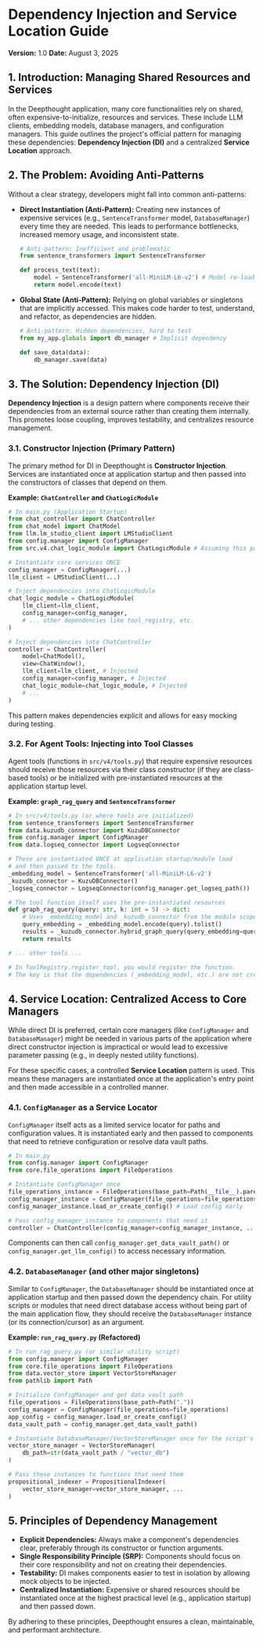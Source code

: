 # Dependency Injection and Service Location Guide

**Version:** 1.0
**Date:** August 3, 2025

## 1. Introduction: Managing Shared Resources and Services

In the Deepthought application, many core functionalities rely on shared, often expensive-to-initialize, resources and services. These include LLM clients, embedding models, database managers, and configuration managers. This guide outlines the project's official pattern for managing these dependencies: **Dependency Injection (DI)** and a centralized **Service Location** approach.

## 2. The Problem: Avoiding Anti-Patterns

Without a clear strategy, developers might fall into common anti-patterns:

*   **Direct Instantiation (Anti-Pattern):** Creating new instances of expensive services (e.g., `SentenceTransformer` model, `DatabaseManager`) every time they are needed. This leads to performance bottlenecks, increased memory usage, and inconsistent state.
    ```python
    # Anti-pattern: Inefficient and problematic
    from sentence_transformers import SentenceTransformer

    def process_text(text):
        model = SentenceTransformer('all-MiniLM-L6-v2') # Model re-loaded every call!
        return model.encode(text)
    ```

*   **Global State (Anti-Pattern):** Relying on global variables or singletons that are implicitly accessed. This makes code harder to test, understand, and refactor, as dependencies are hidden.
    ```python
    # Anti-pattern: Hidden dependencies, hard to test
    from my_app.globals import db_manager # Implicit dependency

    def save_data(data):
        db_manager.save(data)
    ```

## 3. The Solution: Dependency Injection (DI)

**Dependency Injection** is a design pattern where components receive their dependencies from an external source rather than creating them internally. This promotes loose coupling, improves testability, and centralizes resource management.

### 3.1. Constructor Injection (Primary Pattern)

The primary method for DI in Deepthought is **Constructor Injection**. Services are instantiated once at application startup and then passed into the constructors of classes that depend on them.

**Example: `ChatController` and `ChatLogicModule`**

```python
# In main.py (Application Startup)
from chat_controller import ChatController
from chat_model import ChatModel
from llm.lm_studio_client import LMStudioClient
from config.manager import ConfigManager
from src.v4.chat_logic_module import ChatLogicModule # Assuming this path

# Instantiate core services ONCE
config_manager = ConfigManager(...)
llm_client = LMStudioClient(...)

# Inject dependencies into ChatLogicModule
chat_logic_module = ChatLogicModule(
    llm_client=llm_client,
    config_manager=config_manager,
    # ... other dependencies like tool_registry, etc.
)

# Inject dependencies into ChatController
controller = ChatController(
    model=ChatModel(),
    view=ChatWindow(),
    llm_client=llm_client, # Injected
    config_manager=config_manager, # Injected
    chat_logic_module=chat_logic_module, # Injected
    # ...
)
```

This pattern makes dependencies explicit and allows for easy mocking during testing.

### 3.2. For Agent Tools: Injecting into Tool Classes

Agent tools (functions in `src/v4/tools.py`) that require expensive resources should receive those resources via their class constructor (if they are class-based tools) or be initialized with pre-instantiated resources at the application startup level.

**Example: `graph_rag_query` and `SentenceTransformer`**

```python
# In src/v4/tools.py (or where tools are initialized)
from sentence_transformers import SentenceTransformer
from data.kuzudb_connector import KuzuDBConnector
from config.manager import ConfigManager
from data.logseq_connector import LogseqConnector

# These are instantiated ONCE at application startup/module load
# and then passed to the tools.
_embedding_model = SentenceTransformer('all-MiniLM-L6-v2')
_kuzudb_connector = KuzuDBConnector()
_logseq_connector = LogseqConnector(config_manager.get_logseq_path())

# The tool function itself uses the pre-instantiated resources
def graph_rag_query(query: str, k: int = 5) -> dict:
    # Uses _embedding_model and _kuzudb_connector from the module scope
    query_embedding = _embedding_model.encode(query).tolist()
    results = _kuzudb_connector.hybrid_graph_query(query_embedding=query_embedding, k=k)
    return results

# ... other tools ...

# In ToolRegistry.register_tool, you would register the function.
# The key is that the dependencies (_embedding_model, etc.) are not created inside the function.
```

## 4. Service Location: Centralized Access to Core Managers

While direct DI is preferred, certain core managers (like `ConfigManager` and `DatabaseManager`) might be needed in various parts of the application where direct constructor injection is impractical or would lead to excessive parameter passing (e.g., in deeply nested utility functions).

For these specific cases, a controlled **Service Location** pattern is used. This means these managers are instantiated once at the application's entry point and then made accessible in a controlled manner.

### 4.1. `ConfigManager` as a Service Locator

`ConfigManager` itself acts as a limited service locator for paths and configuration values. It is instantiated early and then passed to components that need to retrieve configuration or resolve data vault paths.

```python
# In main.py
from config.manager import ConfigManager
from core.file_operations import FileOperations

# Instantiate ConfigManager once
file_operations_instance = FileOperations(base_path=Path(__file__).parent)
config_manager_instance = ConfigManager(file_operations=file_operations_instance)
config_manager_instance.load_or_create_config() # Load config early

# Pass config_manager_instance to components that need it
controller = ChatController(config_manager=config_manager_instance, ...)
```

Components can then call `config_manager.get_data_vault_path()` or `config_manager.get_llm_config()` to access necessary information.

### 4.2. `DatabaseManager` (and other major singletons)

Similar to `ConfigManager`, the `DatabaseManager` should be instantiated once at application startup and then passed down the dependency chain. For utility scripts or modules that need direct database access without being part of the main application flow, they should receive the `DatabaseManager` instance (or its connection/cursor) as an argument.

**Example: `run_rag_query.py` (Refactored)**

```python
# In run_rag_query.py (or similar utility script)
from config.manager import ConfigManager
from core.file_operations import FileOperations
from data.vector_store import VectorStoreManager
from pathlib import Path

# Initialize ConfigManager and get data vault path
file_operations = FileOperations(base_path=Path("."))
config_manager = ConfigManager(file_operations=file_operations)
app_config = config_manager.load_or_create_config()
data_vault_path = config_manager.get_data_vault_path()

# Instantiate DatabaseManager/VectorStoreManager once for the script's lifetime
vector_store_manager = VectorStoreManager(
    db_path=str(data_vault_path / "vector_db")
)

# Pass these instances to functions that need them
propositional_indexer = PropositionalIndexer(
    vector_store_manager=vector_store_manager, ...
)
```

## 5. Principles of Dependency Management

*   **Explicit Dependencies:** Always make a component's dependencies clear, preferably through its constructor or function arguments.
*   **Single Responsibility Principle (SRP):** Components should focus on their core responsibility and not on creating their dependencies.
*   **Testability:** DI makes components easier to test in isolation by allowing mock objects to be injected.
*   **Centralized Instantiation:** Expensive or shared resources should be instantiated once at the highest practical level (e.g., application startup) and then passed down.

By adhering to these principles, Deepthought ensures a clean, maintainable, and performant architecture.
